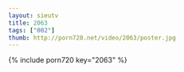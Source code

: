 ```yaml
--- 
layout: sieutv
title: 2063
tags: ["002"]
thumb: http://porn720.net/video/2063/poster.jpg
---
```

{% include porn720 key="2063" %} 
